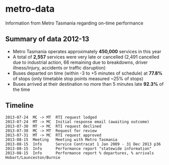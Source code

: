 metro-data
==========

Information from Metro Tasmania regarding on-time performance

Summary of data 2012-13
-----------------------
 * Metro Tasmania operates approximately **450,000** services in this year
 * A total of **2,557** services were very late or cancelled (2,491 cancelled due to industrial action, 66 remaining due to breakdowns, driver illness/injury, accidents or traffic disruption)
 * Buses departed on time (within -3 to +5 minutes of schedule) at **77.8%** of stops (only timetable stop points measured ~25% of stops)
 * Buses arrived at their destination no more than 5 minutes late **92.3%** of the time
 
Timeline
--------
```
2013-07-24  MC -> MT  RTI request lodged
2013-07-24  MT -> MC  Initial response email (awaiting outcome)
2013-07-30  MT -> MC  RTI request declined
2013-07-30  MC -> MT  Request for review
2013-07-31  MT -> MC  RTI request approved
2013-08-15  Meeting   Meeting with Metro Tasmania
2013-08-15  Info      Service Contracat 1 Jan 2009 - 31 Dec 2013 p36
2013-08-15  Info      Performance report "statewide information" 
2013-08-15  Info      Performance report % departures, % arrivals Hobart/Launceston/Burnie
```
